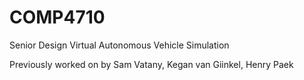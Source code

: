 # COMP4710
Senior Design Virtual Autonomous Vehicle Simulation

Previously worked on by Sam Vatany, Kegan van Giinkel, Henry Paek
